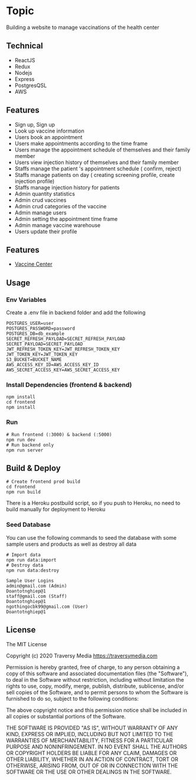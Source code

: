 # Topic

Building a website to manage vaccinations of the health center

## Technical

- ReactJS
- Redux
- Nodejs
- Express
- PostgresQSL
- AWS

## Features

- Sign up, Sign up
- Look up vaccine information
- Users book an appointment
- Users make appointments according to the time frame
- Users manage the appointment schedule of themselves and their family member
- Users view injection history of themselves and their family member
- Staffs manage the patient 's appointment schedule ( confirm, reject)
- Staffs manage patients on day ( creating screening profile, create injection profile)
- Staffs manage injection history for patients
- Admin quantity statistics
- Admin crud vaccines
- Admin crud categories of the vaccine
- Admin manage users
- Admin setting the appointment time frame
- Admin manage vaccine warehouse
- Users update their profile

## Features
- [Vaccine Center]([http://datn-vaccine-center.website:8080/])


## Usage

### Env Variables

Create a .env file in backend folder and add the following

```
POSTGRES_USER=user
POSTGRES_PASSWORD=password
POSTGRES_DB=db_example
SECRET_REFRESH_PAYLOAD=SECRET_REFRESH_PAYLOAD
SECRET_PAYLOAD=SECRET_PAYLOAD
JWT_REFRESH_TOKEN_KEY=JWT_REFRESH_TOKEN_KEY
JWT_TOKEN_KEY=JWT_TOKEN_KEY
S3_BUCKET=BUCKET_NAME
AWS_ACCESS_KEY_ID=AWS_ACCESS_KEY_ID
AWS_SECRET_ACCESS_KEY=AWS_SECRET_ACCESS_KEY
```

### Install Dependencies (frontend & backend)

```
npm install
cd frontend
npm install
```

### Run

```
# Run frontend (:3000) & backend (:5000)
npm run dev
# Run backend only
npm run server
```

## Build & Deploy

```
# Create frontend prod build
cd frontend
npm run build
```

There is a Heroku postbuild script, so if you push to Heroku, no need to build manually for deployment to Heroku

### Seed Database

You can use the following commands to seed the database with some sample users and products as well as destroy all data

```
# Import data
npm run data:import
# Destroy data
npm run data:destroy
```

```
Sample User Logins
admin@gmail.com (Admin)
Doantotnghiep@1
staff@gmail.com (Staff)
Doantotnghiep@1
ngothingocbk99@gmail.com (User)
Doantotnghiep@1
```


## License

The MIT License

Copyright (c) 2020 Traversy Media https://traversymedia.com

Permission is hereby granted, free of charge, to any person obtaining a copy
of this software and associated documentation files (the "Software"), to deal
in the Software without restriction, including without limitation the rights
to use, copy, modify, merge, publish, distribute, sublicense, and/or sell
copies of the Software, and to permit persons to whom the Software is
furnished to do so, subject to the following conditions:

The above copyright notice and this permission notice shall be included in
all copies or substantial portions of the Software.

THE SOFTWARE IS PROVIDED "AS IS", WITHOUT WARRANTY OF ANY KIND, EXPRESS OR
IMPLIED, INCLUDING BUT NOT LIMITED TO THE WARRANTIES OF MERCHANTABILITY,
FITNESS FOR A PARTICULAR PURPOSE AND NONINFRINGEMENT. IN NO EVENT SHALL THE
AUTHORS OR COPYRIGHT HOLDERS BE LIABLE FOR ANY CLAIM, DAMAGES OR OTHER
LIABILITY, WHETHER IN AN ACTION OF CONTRACT, TORT OR OTHERWISE, ARISING FROM,
OUT OF OR IN CONNECTION WITH THE SOFTWARE OR THE USE OR OTHER DEALINGS IN
THE SOFTWARE.
